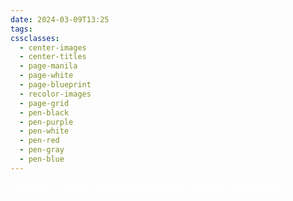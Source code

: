 ```yaml
---
date: 2024-03-09T13:25
tags: 
cssclasses:
  - center-images
  - center-titles
  - page-manila
  - page-white
  - page-blueprint
  - recolor-images
  - page-grid
  - pen-black
  - pen-purple
  - pen-white
  - pen-red
  - pen-gray
  - pen-blue
---
```

<div style="background-color=black;color:white">
<i>This page is only for keeping CSS classes ready for autocomplete.</i>
</div>